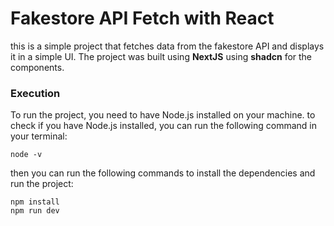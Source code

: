 # Fakestore API Fetch with React

this is a simple project that fetches data from the fakestore API and displays it in a simple UI.
The project was built using **NextJS** using **shadcn** for the components.

### Execution

To run the project, you need to have Node.js installed on your machine.
to check if you have Node.js installed, you can run the following command in your terminal:
```
node -v
```

then you can run the following commands to install the dependencies and run the project:

```
npm install
npm run dev
```

